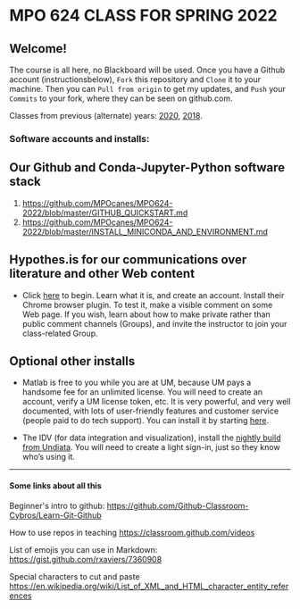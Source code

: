 # MPO 624 CLASS FOR SPRING 2022

## Welcome!
The course is all here, no Blackboard will be used. Once you have a Github account (instructionsbelow), `Fork` this repository and `Clone` it to your machine. Then you can `Pull from origin` to get my updates, and `Push` your `Commits` to your fork, where they can be seen on github.com. 

Classes from previous (alternate) years: [2020](https://github.com/MPOcanes/MPO624-2020), [2018](https://github.com/MPOcanes/MPO624-2018). 

### Software accounts and installs: 

## Our Github and Conda-Jupyter-Python software stack
  1. https://github.com/MPOcanes/MPO624-2022/blob/master/GITHUB_QUICKSTART.md
  1. https://github.com/MPOcanes/MPO624-2022/blob/master/INSTALL_MINICONDA_AND_ENVIRONMENT.md
  
## Hypothes.is for our communications over literature and other Web content
  * Click [here](http://hypothes.is) to begin. Learn what it is, and create an account. Install their Chrome browser plugin. To test it, make a visible comment on some Web page. If you wish, learn about how to make private rather than public comment channels (Groups), and invite the instructor to join your class-related Group. 

## Optional other installs 
   
   * Matlab is free to you while you are at UM, because UM pays a handsome fee for an unlimited license. You will need to create an account, verify a UM license token, etc.  It is very powerful, and very well documented, with lots of user-friendly features and customer service (people paid to do tech support). You can install it by starting [here](http://it.miami.edu/a-z-listing/matlab/index.html).
   
   * The IDV (for data integration and visualization), install the [nightly build from Undiata](https://www.unidata.ucar.edu/downloads/idv/nightly/index.jsp). You will need to create a light sign-in, just so they know who’s using it. 

-------
#### Some links about all this 

Beginner's intro to github: https://github.com/Github-Classroom-Cybros/Learn-Git-Github

How to use repos in teaching https://classroom.github.com/videos

List of emojis you can use in Markdown: https://gist.github.com/rxaviers/7360908

Special characters to cut and paste https://en.wikipedia.org/wiki/List_of_XML_and_HTML_character_entity_references

